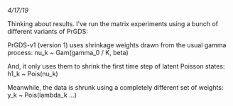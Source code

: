 *4/17/19*

Thinking about results. I've run the matrix experiments using a bunch of different variants of PrGDS:

PrGDS-v1 (version 1) uses shrinkage weights drawn from the usual gamma process:
      nu_k ~ Gam(gamma_0 / K, beta)

  And, it only uses them to shrink the first time step of latent Poisson states:
      h1_k ~ Pois(nu_k)

  Meanwhile, the data is shrunk using a completely different set of weights:
      y_k ~ Pois(lambda_k ...)

 
  
